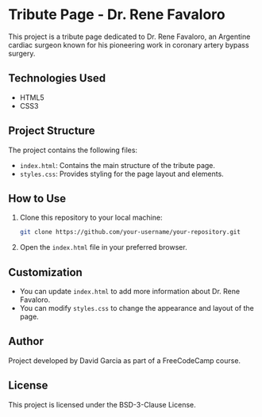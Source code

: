 # Tribute Page - Dr. Rene Favaloro

This project is a tribute page dedicated to Dr. Rene Favaloro, an Argentine cardiac surgeon known for his pioneering work in coronary artery bypass surgery.

## Technologies Used

- HTML5
- CSS3

## Project Structure

The project contains the following files:

- `index.html`: Contains the main structure of the tribute page.
- `styles.css`: Provides styling for the page layout and elements.

## How to Use

1. Clone this repository to your local machine:
   ```sh
   git clone https://github.com/your-username/your-repository.git
   ```
2. Open the `index.html` file in your preferred browser.

## Customization

- You can update `index.html` to add more information about Dr. Rene Favaloro.
- You can modify `styles.css` to change the appearance and layout of the page.

## Author

Project developed by David Garcia as part of a FreeCodeCamp course.

## License

This project is licensed under the BSD-3-Clause License.

